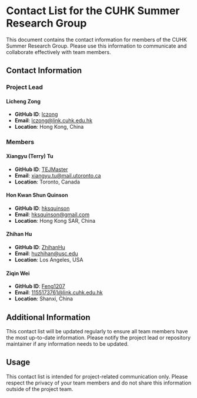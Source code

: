 # Contact List for the CUHK Summer Research Group

This document contains the contact information for members of the CUHK Summer Research Group. Please use this information to communicate and collaborate effectively with team members.

## Contact Information

### Project Lead

#### Licheng Zong

- **GitHub ID**: [lczong](https://github.com/lczong)
- **Email**: lczong@link.cuhk.edu.hk
- **Location**: Hong Kong, China

### Members

#### Xiangyu (Terry) Tu

- **GitHub ID**: [TEJMaster](https://github.com/TEJMaster)
- **Email**: xiangyu.tu@mail.utoronto.ca
- **Location**: Toronto, Canada

#### Hon Kwan Shun Quinson

- **GitHub ID**: [hksquinson](https://github.com/hksquinson)
- **Email**: hksquinson@gmail.com
- **Location**: Hong Kong SAR, China

#### Zhihan Hu

- **GitHub ID**: [ZhihanHu](https://github.com/ZhihanHu)
- **Email**: huzhihan@usc.edu
- **Location**: Los Angeles, USA

#### Ziqin Wei

- **GitHub ID**: [Feng1207](https://github.com/Feng1207)
- **Email**: 1155173761@link.cuhk.edu.hk
- **Location**: Shanxi, China
  
## Additional Information

This contact list will be updated regularly to ensure all team members have the most up-to-date information. Please notify the project lead or repository maintainer if any information needs to be updated.

## Usage

This contact list is intended for project-related communication only. Please respect the privacy of your team members and do not share this information outside of the project team.


